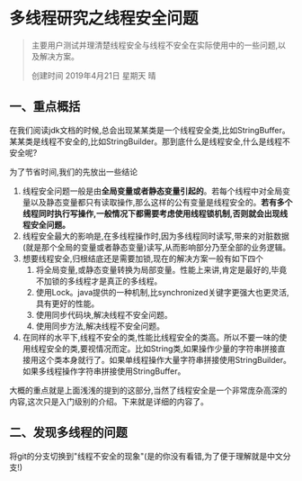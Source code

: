 # 多线程研究之线程安全问题
>  主要用户测试并理清楚线程安全与线程不安全在实际使用中的一些问题,以及解决方案。
>
> 创建时间   2019年4月21日   星期天   晴

## 一、重点概括

在我们阅读jdk文档的时候,总会出现某某类是一个线程安全类,比如StringBuffer。某某类是线程不安全的,比如StringBuilder。那到底什么是线程安全,什么是线程不安全呢?

为了节省时间,我们的先放出一些结论

1. 线程安全问题一般是由**全局变量或者静态变量引起的**。若每个线程中对全局变量以及静态变量都只有读取操作,那么这样的公有变量是线程安全的。**若有多个线程同时执行写操作,一般情况下都需要考虑使用线程锁机制,否则就会出现线程安全问题。**
2. 线程安全最大的影响是,在多线程操作时,因为多线程同时读写,带来的对脏数据(就是那个全局的变量或者静态变量)读写,从而影响部分乃至全部的业务逻辑。
3. 想要线程安全,归根结底还是需要加锁,现在的解决方案一般有如下四个
   1. 将全局变量,或静态变量转换为局部变量。性能上来讲,肯定是最好的,毕竟不加锁的多线程才是真正的多线程。
   2. 使用Lock。java提供的一种机制,比synchronized关键字更强大也更灵活,具有更好的性能。
   3. 使用同步代码块,解决线程不安全问题。
   4. 使用同步方法,解决线程不安全问题。
4. 在同样的水平下,线程不安全的类,性能比线程安全的类高。所以不要一味的使用线程安全的类,要视情况而定。比如String类,如果操作少量的字符串拼接直接用这个类本身就行了。如果单线程操作大量字符串拼接使用StringBuilder。如果多线程操作字符串拼接使用StringBuffer。

大概的重点就是上面浅浅的提到的这部分,当然了线程安全是一个非常庞杂高深的内容,这次只是入门级别的介绍。下来就是详细的内容了。

## 二、发现多线程的问题

将git的分支切换到"线程不安全的现象"(是的你没有看错,为了便于理解就是中文分支!)


